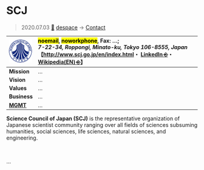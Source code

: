 # SCJ
> 2020.07.03 [🚀](../../index/index.md) [despace](../index.md) → [Contact](../contact.md)

|[![](../f/contact/s/scj_logo1_thumb.png)](../f/contact/s/scj_logo1.png)|<mark>noemail</mark>, <mark>noworkphone</mark>, Fax: …;<br> *7-22-34, Roppongi, Minato-ku, Tokyo 106-8555, Japan*<br> 【<http://www.scj.go.jp/en/index.html>・ [LinkedIn ⎆](https://www.linkedin.com/company/science-council-of-japan/about/)・ [Wikipedia(EN) ⎆](https://en.wikipedia.org/wiki/Science_Council_of_Japan)】|
|:--|:--|
|**Mission**|…|
|**Vision**|…|
|**Values**|…|
|**Business**|…|
|**[MGMT](../mgmt.md)**|…|

**Science Council of Japan (SCJ)** is the representative organization of Japanese scientist community ranging over all fields of sciences subsuming humanities, social sciences, life sciences, natural sciences, and engineering.

<p style="page-break-after:always"> </p>

…

